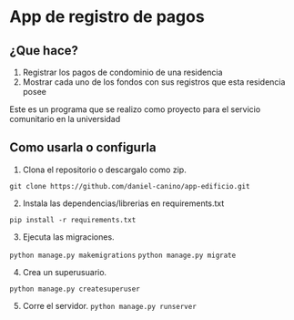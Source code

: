 # App de registro de pagos

## ¿Que hace?

1. Registrar los pagos de condominio de una residencia
2. Mostrar cada uno de los fondos con sus registros que esta residencia posee  

Este es un programa que se realizo como proyecto para el servicio comunitario en la universidad 


## Como usarla o configurla

1. Clona el repositorio o descargalo como zip.

```git clone https://github.com/daniel-canino/app-edificio.git```

2. Instala las dependencias/librerias en requirements.txt

```pip install -r requirements.txt```

3. Ejecuta las migraciones.

```python manage.py makemigrations```
```python manage.py migrate```

4. Crea un superusuario.

```python manage.py createsuperuser```

5. Corre el servidor.
```python manage.py runserver```